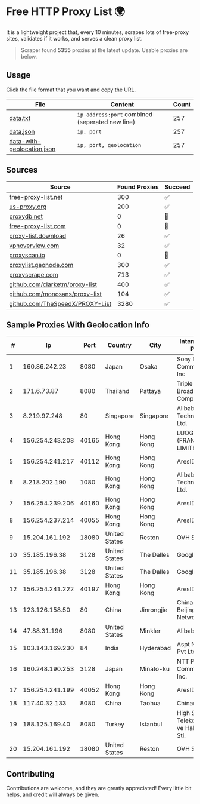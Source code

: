 
# Free HTTP Proxy List 🌍

It is a lightweight project that, every 10 minutes, scrapes lots of free-proxy sites, validates if it works, and serves a clean proxy list.


> Scraper found **5355** proxies at the latest update. Usable proxies are below.

## Usage

Click the file format that you want and copy the URL.


|File|Content|Count|
|----|-------|-----|
|[data.txt](https://raw.githubusercontent.com/themiralay/Proxy-List-World/master/data.txt)|`ip_address:port` combined (seperated new line)|257|
|[data.json](https://raw.githubusercontent.com/themiralay/Proxy-List-World/master/data.json)|`ip, port`|257|
|[data-with-geolocation.json](https://raw.githubusercontent.com/themiralay/Proxy-List-World/master/data-with-geolocation.json)|`ip, port, geolocation`|257|

## Sources

|Source|Found Proxies|Succeed|
|------|-------------|-------|
|[free-proxy-list.net](https://free-proxy-list.net)|300|✅|
|[us-proxy.org](https://www.us-proxy.org)|200|✅|
|[proxydb.net](http://proxydb.net)|0|🚫|
|[free-proxy-list.com](https://free-proxy-list.com/?page=&port=&type%5B%5D=http&type%5B%5D=https&up_time=0&search=Search)|0|🚫|
|[proxy-list.download](https://www.proxy-list.download/HTTP)|26|✅|
|[vpnoverview.com](https://vpnoverview.com/privacy/anonymous-browsing/free-proxy-servers)|32|✅|
|[proxyscan.io](https://www.proxyscan.io)|0|🚫|
|[proxylist.geonode.com](https://proxylist.geonode.com/api/proxy-list?limit=300&page=1&sort_by=lastChecked&sort_type=desc&protocols=http,https)|300|✅|
|[proxyscrape.com](https://api.proxyscrape.com/v2/?request=displayproxies&protocol=http&timeout=10000&country=all&ssl=all&anonymity=all)|713|✅|
|[github.com/clarketm/proxy-list](https://raw.githubusercontent.com/clarketm/proxy-list/master/proxy-list-raw.txt)|400|✅|
|[github.com/monosans/proxy-list](https://raw.githubusercontent.com/monosans/proxy-list/main/proxies/http.txt)|104|✅|
|[github.com/TheSpeedX/PROXY-List](https://raw.githubusercontent.com/TheSpeedX/PROXY-List/master/http.txt)|3280|✅|


## Sample Proxies With Geolocation Info

|#|Ip|Port|Country|City|Internet Service Provider|
|-|--|----|-------|----|-------------------------|
|1|160.86.242.23|8080|Japan|Osaka|Sony Network Communications Inc|
|2|171.6.73.87|8080|Thailand|Pattaya|Triple T Broadband Public Company Limited|
|3|8.219.97.248|80|Singapore|Singapore|Alibaba (US) Technology Co., Ltd.|
|4|156.254.243.208|40165|Hong Kong|Hong Kong|LUOGELANG (FRANCE) LIMITED|
|5|156.254.241.217|40112|Hong Kong|Hong Kong|AresIDC Limited|
|6|8.218.202.190|1080|Hong Kong|Hong Kong|Alibaba (US) Technology Co., Ltd.|
|7|156.254.239.206|40160|Hong Kong|Hong Kong|AresIDC Limited|
|8|156.254.237.214|40055|Hong Kong|Hong Kong|AresIDC Limited|
|9|15.204.161.192|18080|United States|Reston|OVH SAS|
|10|35.185.196.38|3128|United States|The Dalles|Google LLC|
|11|35.185.196.38|3128|United States|The Dalles|Google LLC|
|12|156.254.241.222|40197|Hong Kong|Hong Kong|AresIDC Limited|
|13|123.126.158.50|80|China|Jinrongjie|China Unicom Beijing Province Network|
|14|47.88.31.196|8080|United States|Minkler|Alibaba.com LLC|
|15|103.143.169.230|84|India|Hyderabad|Aspt Networks Pvt Ltd|
|16|160.248.190.253|3128|Japan|Minato-ku|NTT PC Communications, Inc.|
|17|156.254.241.199|40052|Hong Kong|Hong Kong|AresIDC Limited|
|18|117.40.32.133|8080|China|Taohua|Chinanet|
|19|188.125.169.40|8080|Turkey|Istanbul|High Speed Telekomunikasyon ve Hab. Hiz. Ltd. Sti.|
|20|15.204.161.192|18080|United States|Reston|OVH SAS|



## Contributing

Contributions are welcome, and they are greatly appreciated! Every
little bit helps, and credit will always be given.

